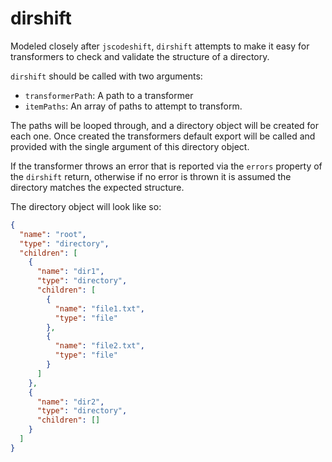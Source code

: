 # dirshift

Modeled closely after `jscodeshift`, `dirshift` attempts to make it easy for transformers to check and validate
the structure of a directory.

`dirshift` should be called with two arguments:
* `transformerPath`: A path to a transformer
* `itemPaths`: An array of paths to attempt to transform.

The paths will be looped through, and a directory object will be created for each one.
Once created the transformers default export will be called and provided with the single argument of this directory object.

If the transformer throws an error that is reported via the `errors` property of the `dirshift` return, otherwise if no error is thrown it is assumed the directory matches the expected structure.

The directory object will look like so:

```json
{
  "name": "root",
  "type": "directory",
  "children": [
    {
      "name": "dir1",
      "type": "directory",
      "children": [
        {
          "name": "file1.txt",
          "type": "file"
        },
        {
          "name": "file2.txt",
          "type": "file"
        }
      ]
    },
    {
      "name": "dir2",
      "type": "directory",
      "children": []
    }
  ]
}
```
